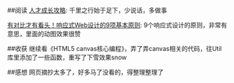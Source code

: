 ##阅读
[人才成长攻略](http://zhuanlan.zhihu.com/iamcaoz/19909120): 千里之行始于足下，少说话，多做事

[有对比才有看头！响应式Web设计的9项基本原则](http://www.uisdc.com/9-responsive-web-design-principle): 9个响应式设计的原则，非常有意思，里面的动图效果很赞

##收获
继续看《HTML5 canvas核心编程》，弄了弄canvas相关的代码，往Util库里添加了一些函数，重写了下雪效果snow

##感想
网页摘抄太多了，好多马了没看的，得整理整理了